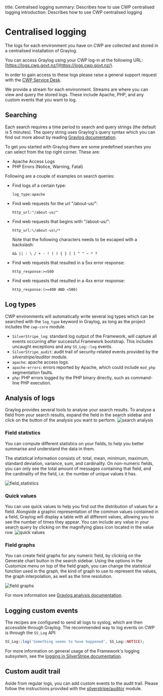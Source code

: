 title: Centralised logging
summary: Describes how to use CWP centralised logging
introduction: Describes how to use CWP centralised logging

# Centralised logging

The logs for each environment you have on CWP are collected and stored in a
centralised installation of Graylog.

You can access Graylog using your CWP log-in at the following URL:
[https://logs.cwp.govt.nz/](https://logs.cwp.govt.nz/).

In order to gain access to these logs please raise a general support request with the [CWP Service Desk](https://www.cwp.govt.nz/service-desk/new-request/).

We provide a stream for each environment. Streams are where
you can view and query the stored logs. These include Apache, PHP, and any
custom events that you want to log.

## Searching

Each search requires a time period to search and
query strings (the default is 5 minutes). The query string uses Graylog's query syntax which you can find out more about by reading [Graylog documentation](http://docs.graylog.org/en/latest/pages/queries.html).

To get you started with Graylog there are some predefined searches you can
select from the top right corner. These are:

* Apache Access Logs
* PHP Errors (Notice, Warning, Fatal)

Following are a couple of examples on search queries:

 - Find logs of a certain type:

    `log_type:apache`

 - Find web requests for the url "/about-us/":

    `http_url:"/about-us/"`

 - Find web requests that begins with "/about-us/":

    `http_url:\/about-us\/*`

    Note that the following characters needs to be escaped with a backslash:

    `&& || : \ / + - ! ( ) { } [ ] ^ " ~ * ?`

 - Find web requests that resulted in a 5xx error response:
 
    `http_response:>=500`

 - Find web requests that resulted in a 4xx error response:

    `http_response:(>=400 AND <500)`

## Log types

CWP environments will automatically write several log types which can be searched with the `log_type` keyword in Graylog, as
long as the project includes the `cwp-core` module.

* `SilverStripe_log`: standard log output of the Framework, will capture all events occurring after successful Framework
bootstrap. This includes uncaught exceptions and any `SS_Log::log` events.
* `SilverStripe_audit`: audit trail of security-related events provided by the *silverstripe/auditor* module.
* `apache`: apache access logs.
* `apache-errors`: errors reported by Apache, which could include `mod_php` segmentation faults.
* `php`: PHP errors logged by the PHP binary directly, such as command-line PHP execution.

## Analysis of logs

Graylog provides several tools to analyse your search results. To analyse a 
field from your search results, expand the field in the search sidebar and click
on the button of the analysis you want to perform.
![search analysis](/_images/logs/search_analysis.png)

### Field statistics

You can compute different statistics on your fields, to help you better summarise and 
understand the data in them.

The statistical information consists of: total, mean, minimum, maximum, standard
deviation, variance, sum, and cardinality. On non-numeric fields, you can only
see the total amount of messages containing that field, and the cardinality of
the field, i.e. the number of unique values it has.

![field_statistics](/_images/logs/field_statistics.png)

### Quick values
You can use quick values to help you find out the distribution of values for a field. 
Alongside a graphic representation of the common values contained in a field, 
Graylog will display a table with all different values, allowing you to see the
number of times they appear. You can include any value in your search query by
clicking on the magnifying glass icon located in the value row.
![quick values](/_images/logs/quick_values.png)

### Field graphs
You can create field graphs for any numeric field, by clicking on the Generate
chart button in the search sidebar. Using the options in the Customize menu on
top of the field graph, you can change the statistical function used in the 
graph, the kind of graph to use to represent the values, the graph
interpolation, as well as the time resolution.

![field graphs](/_images/logs/field_graph.png)

For more information see [Graylog analysis documentation](http://docs.graylog.org/en/stable/pages/queries.html#analysis).

## Logging custom events

The recipes are configured to send all logs to syslog, which are then accessible through Graylog. The recommended way
to log events on CWP is through the `SS_Log` API:

```php
SS_Log::log('Something seems to have happened', SS_Log::NOTICE);
```

For more information on general usage of the Framework's logging subsystem, see
the [logging in SilverStripe documentation](https://docs.silverstripe.org/en/4/developer_guides/debugging/error_handling/).

## Custom audit trail

Aside from regular logs, you can add custom events to the audit trail. Please follow the instructions provided with the
[silverstripe/auditor](https://github.com/silverstripe/silverstripe-auditor#custom-audit-trail) module.
